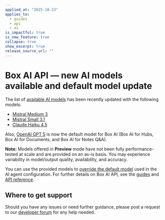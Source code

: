 ```yaml
---
applied_at: "2025-10-23"
applies_to:
  - guides
  - api
  - ai
is_impactful: true
is_new_feature: true
collapse: true
show_excerpt: true
release_source_url: ""
---
```


# Box AI API — new AI models available and default model update

The list of [available AI models][supported-models] has been recently updated with the following models:

* [Mistral Medium 3][mistral-medium]
* [Mistral Small 3.1][mistral-small]
* [Claude Haiku 4.5][claude-haiku]

Also, [OpenAI GPT 5][gpt-5] is now the default model for Box AI (Box AI for Hubs, Box AI for Documents, and Box AI for Notes Q&A).

<!-- more -->

**Note:** Models offered in **Preview** mode have not been fully performance-tested at scale and are provided on an as-is basis. You may experience variability in model/output quality, availability, and accuracy.

You can use the provided models to [override the default model][override] used in the AI agent configuration. 
For further details on Box AI API, see the [guides][ai-guides] and [API reference][api].


## Where to get support

Should you have any issues or need further guidance, please post a request to our [developer forum][forum] for any help needed.

[supported-models]: https://developer.box.com/guides/box-ai/supported-models/
[override]: https://developer.box.com/guides/box-ai/ai-agents/ai-agent-overrides/
[ai-guides]: https://developer.box.com/guides/box-ai
[api]: https://developer.box.com/reference/post-ai-ask/
[forum]: https://forum.box.com/
[mistral-medium]: https://developer.box.com/guides/box-ai/ai-models/ibm-mistral-medium-3-model-card/
[mistral-small]: https://developer.box.com/guides/box-ai/ai-models/ibm-mistral-small-3-1-model-card/
[claude-haiku]: https://developer.box.com/guides/box-ai/ai-models/aws-claude-4-5-haiku-model-card/
[gpt-5]: https://developer.box.com/guides/box-ai/ai-models/openai-gpt-5-model-card/

